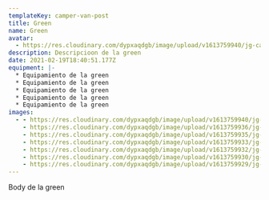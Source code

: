 ```yaml
---
templateKey: camper-van-post
title: Green
name: Green
avatar:
  - https://res.cloudinary.com/dypxaqdgb/image/upload/v1613759940/jg-camper/camper-vans/Green/IMG_1607_afjbpf.jpg
description: Descripcioon de la green
date: 2021-02-19T18:40:51.177Z
equipment: |-
  * Equipamiento de la green
  * Equipamiento de la green
  * Equipamiento de la green
  * Equipamiento de la green
  * Equipamiento de la green
images:
  - - https://res.cloudinary.com/dypxaqdgb/image/upload/v1613759940/jg-camper/camper-vans/Green/IMG_1607_afjbpf.jpg
    - https://res.cloudinary.com/dypxaqdgb/image/upload/v1613759936/jg-camper/camper-vans/Green/IMG_1127_xj6kmo.jpg
    - https://res.cloudinary.com/dypxaqdgb/image/upload/v1613759935/jg-camper/camper-vans/Green/IMG_0578_mmz5nn.jpg
    - https://res.cloudinary.com/dypxaqdgb/image/upload/v1613759933/jg-camper/camper-vans/Green/IMG_0577_jbxudy.jpg
    - https://res.cloudinary.com/dypxaqdgb/image/upload/v1613759932/jg-camper/camper-vans/Green/IMG_1606_kol3aw.jpg
    - https://res.cloudinary.com/dypxaqdgb/image/upload/v1613759930/jg-camper/camper-vans/Green/IMG_0967_ssnuwb.jpg
    - https://res.cloudinary.com/dypxaqdgb/image/upload/v1613759929/jg-camper/camper-vans/Green/IMG_1583_epq7ay.jpg
---
```

Body de la green